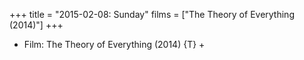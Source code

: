 +++
title = "2015-02-08: Sunday"
films = ["The Theory of Everything (2014)"]
+++


* Film: The Theory of Everything (2014) {T} +
